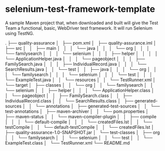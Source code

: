 selenium-test-framework-template
==========================================

A sample Maven project that, when downloaded and built will give the Test Team a functional, basic, WebDriver test framework. It will run Selenium using TestNG.

.
├── quality-assurance
│   ├── pom.xml
│   ├── quality-assurance.iml
│   ├── src
│   │   ├── main
│   │   │   └── java
│   │   │       └── org
│   │   │           └── familysearch
│   │   │               └── selenium
│   │   │                   ├── helper
│   │   │                   │   └── ApplicationHelper.java
│   │   │                   └── pageobject
│   │   │                       ├── FamilySearch.java
│   │   │                       ├── IndividualRecord.java
│   │   │                       └── SearchResults.java
│   │   └── test
│   │       ├── java
│   │       │   └── org
│   │       │       └── familysearch
│   │       │           └── selenium
│   │       │               └── test
│   │       │                   └── ExampleTest.java
│   │       └── resources
│   │           └── TestRunner.xml
│   └── target
│       ├── classes
│       │   └── org
│       │       └── familysearch
│       │           └── selenium
│       │               ├── helper
│       │               │   └── ApplicationHelper.class
│       │               └── pageobject
│       │                   ├── FamilySearch.class
│       │                   ├── IndividualRecord.class
│       │                   └── SearchResults.class
│       ├── generated-sources
│       │   └── annotations
│       ├── generated-test-sources
│       │   └── test-annotations
│       ├── maven-archiver
│       │   └── pom.properties
│       ├── maven-status
│       │   └── maven-compiler-plugin
│       │       ├── compile
│       │       │   └── default-compile
│       │       │       └── createdFiles.lst
│       │       └── testCompile
│       │           └── default-testCompile
│       │               └── createdFiles.lst
│       ├── quality-assurance-1.0-SNAPSHOT.jar
│       └── test-classes
│           ├── org
│           │   └── familysearch
│           │       └── selenium
│           │           └── test
│           │               └── ExampleTest.class
│           └── TestRunner.xml
└── README.md

